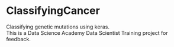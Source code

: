 # ClassifyingCancer
 Classifying genetic mutations using keras.<br>
 This is a Data Science Academy Data Scientist Training project for feedback.
